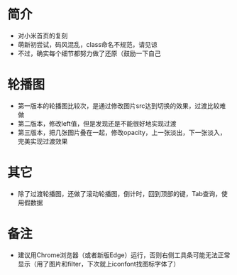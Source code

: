 # 简介
* 对小米首页的复刻
* 萌新初尝试，码风混乱，class命名不规范，请见谅
* 不过，确实每个细节都努力做了还原（鼓励一下自己

# 轮播图
* 第一版本的轮播图比较次，是通过修改图片src达到切换的效果，过渡比较难做
* 第二版本，修改left值，但是发现还是不能很好地实现过渡
* 第三版本，把几张图片叠在一起，修改opacity，上一张淡出，下一张淡入，完美实现过渡效果

# 其它
* 除了过渡轮播图，还做了滚动轮播图，倒计时，回到顶部的键，Tab查询，使用假数据

# 备注
* 建议用Chrome浏览器（或者新版Edge）运行，否则右侧工具条可能无法正常显示（用了图片和filter，下次就上iconfont找图标字体了）
